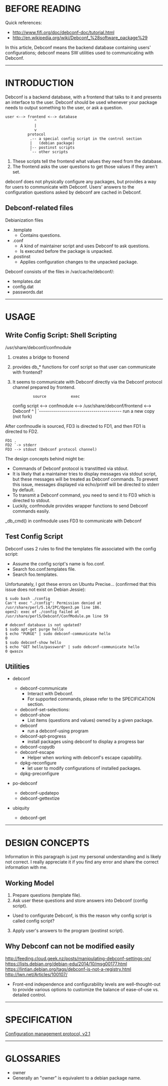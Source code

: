 # BEFORE READING

Quick references:

* http://www.fifi.org/doc/debconf-doc/tutorial.html
* http://en.wikipedia.org/wiki/Debconf_%28software_package%29

In this article, Debconf means the backend database containing users'
configurations; debconf means SW utilities used to communicating with Debconf.

--------------------------------------------------------------------------------
# INTRODUCTION

Debconf is a backend database, with a frontend that talks to it and presents an
interface to the user.  Debconf should be used whenever your package needs to
output something to the user, or ask a question.

    user <--> frontend <--> database
                 ^
                 |
                 v
              protocol
               .-- a special config script in the control section
               |   (debian package)
               |-- postinst scripts
               `-- other scripts

1. These scripts tell the frontend what values they need from the database.
2. The frontend asks the user questions to get those values if they aren't set.

debconf does not physically configure any packages, but provides a way for users
to communicate with Debconf.  Users' answers to the configuration
questions asked by debconf are cached in Debconf.

## Debconf-related files 
Debianization files
* .template
  - Contains questions.
* .conf
  - A kind of maintainer script and uses Debconf to ask questions.
  - Is executed before the package is unpacked.
* .postinst
  - Applies configuration changes to the unpacked package.

Debconf consists of the files in /var/cache/debconf/:
* templates.dat
* config.dat
* passwords.dat

--------------------------------------------------------------------------------
# USAGE

## Write Config Script: Shell Scripting

/usr/share/debconf/confmodule
1. creates a bridge to fronend
1. provides db_* functions for conf script so that user can communicate with frontend?
 1. It seems to communicate with Debconf directly via the Debconf protocol channel prepared by frontend.

                 source           exec
    config script <--> confmodule <--> /usr/share/debconf/frontend <--> Debconf
          ^                                         |
          `-----------------------------------------
                      run a new copy (not fork)

After confmoudle is sourced, FD3 is directed to FD1, and then FD1 is directed to FD2.

    FD1 .
    FD2 `-> stderr
    FD3 --> stdout (Debconf protocol channel)

The design concepts behind might be:

 * Commands of Debconf protocol is transtitted via stdout.
 * It is likely that a maintainer tries to display messages via stdout script, but these messages will be treated as Debconf commands.  To prevent this issue, messages displayed via echo/printf will be directed to stderr by default.
 * To transmit a Debconf command, you need to send it to FD3 which is directed to stdout.
 * Luckily, confmodule provides wrapper functions to send Debconf commands easily.

_db_cmd() in confmodule uses FD3 to communicate with Debconf

## Test Config Script
Debconf uses 2 rules to find the templates file associated with the config script:
* Assume the config script's name is foo.conf.
* Search foo.conf.templates file.
* Search foo.templates.

Unfortunately, I got these errors on Ubuntu Precise...
(confirmed that this issue does not exist on Debian Jessie):

    $ sudo bash ./config
    Can't exec "./config": Permission denied at /usr/share/perl/5.14/IPC/Open3.pm line 186.
    open2: exec of ./config failed at /usr/share/perl5/Debconf/ConfModule.pm line 59
  
    # debconf database is not updated?
    $ sudo apt-get purge hello
    $ echo "PURGE" | sudo debconf-communicate hello
    0
    $ sudo debconf-show hello
    $ echo "GET hello/password" | sudo debconf-communicate hello
    0 qwaszx

## Utilities
* debconf  
  - debconf-communicate
    + Interact with Debconf.
    + For supported commands, please refer to the SPECIFICATION section.
  - debconf-set-selections:
  - debconf-show
    + List items (questions and values) owned by a given package.
  - debconf
    + run a debconf-using program
  - debconf-apt-progress
    + install packages using debconf to display a progress bar
  - debconf-copydb
  - debconf-escape
    + Helper when working with debconf's escape capability.
  - dpkg-reconfigure
    + let user to modify configurations of installed packages.
  - dpkg-preconfigure

* po-debconf
  - debconf-updatepo
  - debconf-gettextize

* ubiquity
  - debconf-get

--------------------------------------------------------------------------------
# DESIGN CONCEPTS

Information in this paragraph is just my personal understanding and is likely
not correct.  I really appreciate it if you find any error and share the correct
information with me.

## Working Model

1. Prepare questions (template file).
2. Ask user these questions and store answers into Debconf (config script).
 * Used to configurate Debconf, is this the reason why config script is called config script?
3. Apply user's answers to the program (postinst script).

## Why Debconf can not be modified easily

http://feeding.cloud.geek.nz/posts/manipulating-debconf-settings-on/
https://lists.debian.org/debian-edu/2014/10/msg00177.html
https://lintian.debian.org/tags/debconf-is-not-a-registry.html
http://lwn.net/Articles/100107/
 * Front-end independence and configurability levels are well-thought-out to provide various options to customize the balance of ease-of-use vs. detailed control.

--------------------------------------------------------------------------------
# SPECIFICATION

[Configuration management protocol, v2.1](http://www.debian.org/doc/packaging-manuals/debconf_specification.html)

--------------------------------------------------------------------------------
# GLOSSARIES

* owner
 * Generally an "owner" is equivalent to a debian package name.
